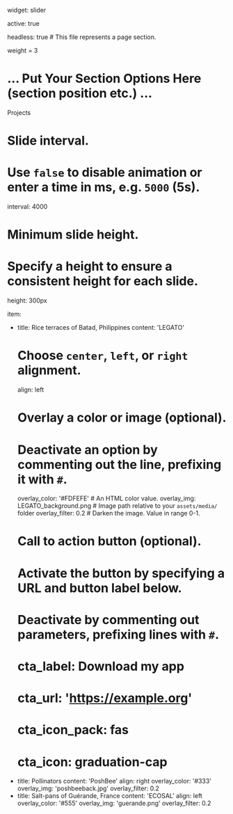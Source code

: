 widget: slider

active: true

headless: true  # This file represents a page section.

weight = 3

# ... Put Your Section Options Here (section position etc.) ...
Projects

# Slide interval.
# Use `false` to disable animation or enter a time in ms, e.g. `5000` (5s).
interval: 4000

# Minimum slide height.
# Specify a height to ensure a consistent height for each slide.
height: 300px

item:
  - title: Rice terraces of Batad, Philippines
    content: 'LEGATO'
    # Choose `center`, `left`, or `right` alignment.
    align: left
    # Overlay a color or image (optional).
    #   Deactivate an option by commenting out the line, prefixing it with `#`.
    overlay_color: '#FDFEFE'  # An HTML color value.
    overlay_img: LEGATO_background.png  # Image path relative to your `assets/media/` folder
    overlay_filter: 0.2  # Darken the image. Value in range 0-1.
    # Call to action button (optional).
    #   Activate the button by specifying a URL and button label below.
    #   Deactivate by commenting out parameters, prefixing lines with `#`.
    # cta_label: Download my app
    # cta_url: 'https://example.org'
    # cta_icon_pack: fas
    # cta_icon: graduation-cap
  - title: Pollinators
    content: 'PoshBee'
    align: right
    overlay_color: '#333'
    overlay_img: 'poshbeeback.jpg'
    overlay_filter: 0.2
  - title: Salt-pans of Guérande, France
    content: 'ECOSAL'
    align: left
    overlay_color: '#555'
    overlay_img: 'guerande.png'
    overlay_filter: 0.2

